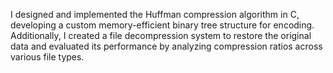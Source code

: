 I designed and implemented the Huffman compression algorithm in C, developing a custom memory-efficient binary tree structure for encoding. Additionally, I created a file decompression system to restore the original data and evaluated its performance by analyzing compression ratios across various file types.
